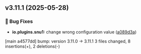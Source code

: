 ## v3.11.1 (2025-05-28)

### 🐞 Bug Fixes

- **io.plugins.snu1:** change wrong configuration value ([a089d3a](https://github.com/kmnhan/erlabpy/commit/a089d3a87403a153baaa62de3bdb8f1b0130b2ce))

[main a4577dd] bump: version 3.11.0 → 3.11.1
 3 files changed, 8 insertions(+), 2 deletions(-)

